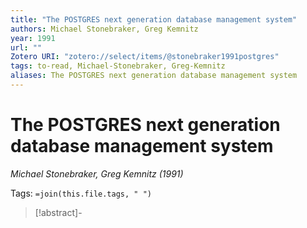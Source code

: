 ```yaml
---
title: "The POSTGRES next generation database management system"
authors: Michael Stonebraker, Greg Kemnitz
year: 1991
url: ""
Zotero URI: "zotero://select/items/@stonebraker1991postgres"
tags: to-read, Michael-Stonebraker, Greg-Kemnitz
aliases: The POSTGRES next generation database management system
---
```


# The POSTGRES next generation database management system  
_Michael Stonebraker, Greg Kemnitz (1991)_

Tags: `=join(this.file.tags, " ")`

> [!abstract]-
> 


